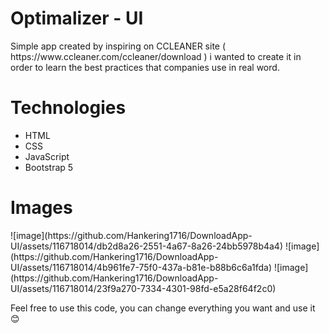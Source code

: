 <H1>Optimalizer - UI</H1>

<p>Simple app created by inspiring on CCLEANER site ( https://www.ccleaner.com/ccleaner/download ) i wanted to create it in order to learn the best practices that  companies use in real word.</p>

<h1>Technologies</h1>
<ul>
  <li>HTML</li>
  <li>CSS</li>
  <li>JavaScript</li>
  <li>Bootstrap 5</li>
</ul>

<h1>Images</h1>
![image](https://github.com/Hankering1716/DownloadApp-UI/assets/116718014/db2d8a26-2551-4a67-8a26-24bb5978b4a4)
![image](https://github.com/Hankering1716/DownloadApp-UI/assets/116718014/4b961fe7-75f0-437a-b81e-b88b6c6a1fda)
![image](https://github.com/Hankering1716/DownloadApp-UI/assets/116718014/23f9a270-7334-4301-98fd-e5a28f64f2c0)


<p>Feel free to use this code, you can change everything you want and use it 😊</p>

